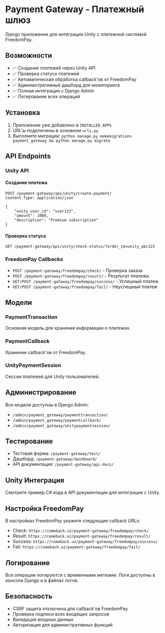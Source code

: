 # Payment Gateway - Платежный шлюз

Django приложение для интеграции Unity с платежной системой FreedomPay.

## Возможности

- ✅ Создание платежей через Unity API
- ✅ Проверка статуса платежей
- ✅ Автоматическая обработка callback'ов от FreedomPay
- ✅ Административный дашборд для мониторинга
- ✅ Полная интеграция с Django Admin
- ✅ Логирование всех операций

## Установка

1. Приложение уже добавлено в `INSTALLED_APPS`
2. URL'ы подключены в основном `urls.py`
3. Выполните миграции: `python manage.py makemigrations payment_gateway && python manage.py migrate`

## API Endpoints

### Unity API

#### Создание платежа
```
POST /payment-gateway/api/unity/create-payment/
Content-Type: application/json

{
    "unity_user_id": "user123",
    "amount": 1000,
    "description": "Premium subscription"
}
```

#### Проверка статуса
```
GET /payment-gateway/api/unity/check-status/?order_id=unity_abc123
```

### FreedomPay Callbacks

- `POST /payment-gateway/freedompay/check/` - Проверка заказа
- `POST /payment-gateway/freedompay/result/` - Результат платежа
- `GET/POST /payment-gateway/freedompay/success/` - Успешный платеж
- `GET/POST /payment-gateway/freedompay/fail/` - Неуспешный платеж

## Модели

### PaymentTransaction
Основная модель для хранения информации о платежах.

### PaymentCallback
Хранение callback'ов от FreedomPay.

### UnityPaymentSession
Сессии платежей для Unity пользователей.

## Администрирование

Все модели доступны в Django Admin:
- `/admin/payment_gateway/paymenttransaction/`
- `/admin/payment_gateway/paymentcallback/`
- `/admin/payment_gateway/unitypaymentsession/`

## Тестирование

- Тестовая форма: `/payment-gateway/test/`
- Дашборд: `/payment-gateway/dashboard/`
- API документация: `/payment-gateway/api-docs/`

## Unity Интеграция

Смотрите пример C# кода в API документации для интеграции с Unity.

## Настройка FreedomPay

В настройках FreedomPay укажите следующие callback URLs:
- Check: `https://comeback.uz/payment-gateway/freedompay/check/`
- Result: `https://comeback.uz/payment-gateway/freedompay/result/`
- Success: `https://comeback.uz/payment-gateway/freedompay/success/`
- Fail: `https://comeback.uz/payment-gateway/freedompay/fail/`

## Логирование

Все операции логируются с временными метками. Логи доступны в консоли Django и в файлах логов.

## Безопасность

- CSRF защита отключена для callback'ов FreedomPay
- Проверка подписи всех входящих запросов
- Валидация входных данных
- Авторизация для административных функций
